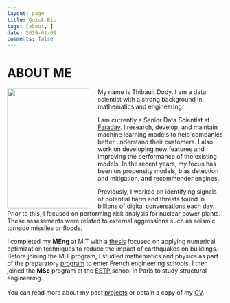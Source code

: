 ```yaml
---
layout: page
title: Quick Bio
tags: [about, ]
date: 2019-01-01
comments: false
---
```

    
# ABOUT ME

<div class="article_content">
            <p><img src="https://tdody.github.io/assets/img/Personal.png" style="float:left;width:191px;height:280px;padding-right:20px;">
My name is Thibault Dody. I am a data scientist with a strong background in mathematics and engineering.<br>

I am currently a Senior Data Scientist at <a href="https://faraday.ai/" target="_blank">Faraday</a>. I research, develop, and maintain machine learning models to help companies better understand their customers. I also work on developing new features and improving the performance of the existing models. In the recent years, my focus has been on propensity models, bias detection and mitigation, and recommender engines.<br>

Previously, I worked on identifying signals of potential harm and threats found in billions of digital conversations each day. Prior to this, I focused on performing risk analysis for nuclear power plants. These assessments were related to external aggressions such as seismic, tornado missiles or floods.<br>

I completed my <b>MEng</b> at MIT with a <a href="https://dspace.mit.edu/handle/1721.1/82709" target="_blank">thesis</a> focused on applying numerical optimization techniques to reduce the impact of earthquakes on buildings. Before joining the MIT program, I studied mathematics and physics as part of the preparatory <a href="https://en.wikipedia.org/wiki/Classe_pr%C3%A9paratoire_aux_grandes_%C3%A9coles" target="_blank">program</a> to enter French engineering schools. I then joined the <b>MSc</b> program at the <a href="https://www.estp.fr/en" target="_blank">ESTP</a> school in Paris to study structural engineering.<br>
<br>
You can read more about my past <a href="https://tdody.github.io/projects/">projects</a> or obtain a copy of my <a href="http://tdody.github.io/docs/DodyResume.pdf" target="_blank">CV</a>.
<br clear="left"></p>
 </div>
